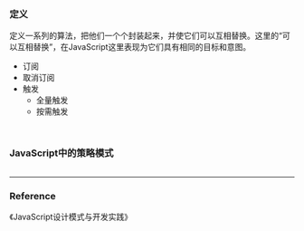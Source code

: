### 定义
定义一系列的算法，把他们一个个封装起来，并使它们可以互相替换。这里的“可以互相替换”，在JavaScript这里表现为它们具有相同的目标和意图。

- 订阅
- 取消订阅
- 触发
    - 全量触发
    - 按需触发


```html

```

```javascript


```

### JavaScript中的策略模式


```js

```

---

### Reference
《JavaScript设计模式与开发实践》